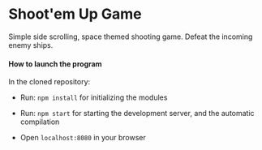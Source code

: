 # Shoot'em Up Game

Simple side scrolling, space themed shooting game.
Defeat the incoming enemy ships.

#### How to launch the program

In the cloned repository:

- Run: `npm install` for initializing the modules

- Run: `npm start` for starting the development server,
  and the automatic compilation

- Open `localhost:8080` in your browser
